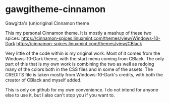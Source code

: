 # gawgitheme-cinnamon
Gawgitta's (un)original Cinnamon theme

This my personal Cinnamon theme. It is mostly a mashup of these two spices:
https://cinnamon-spices.linuxmint.com/themes/view/Windows-10-Dark
https://cinnamon-spices.linuxmint.com/themes/view/CBlack

Very little of the code within is my original work. Most of it comes from the Windows-10-Dark theme, with the start menu coming from CBlack. The only part of this that is my own work is combining the two as well as redoing many of the colors both in the CSS files and in some of the assets. The CREDITS file is taken mostly from Windows-10-Dark's credits, with both the creator of CBlack and myself added.

This is only on github for my own convenience. I do not intend for anyone else to use it, but I also can't stop you if you want to.
